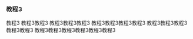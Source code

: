 ### 教程3

教程3
教程3教程3
教程3教程3教程3
教程3教程3教程3教程3
教程3教程3教程3教程3教程3
教程3教程3教程3教程3教程3教程3






















